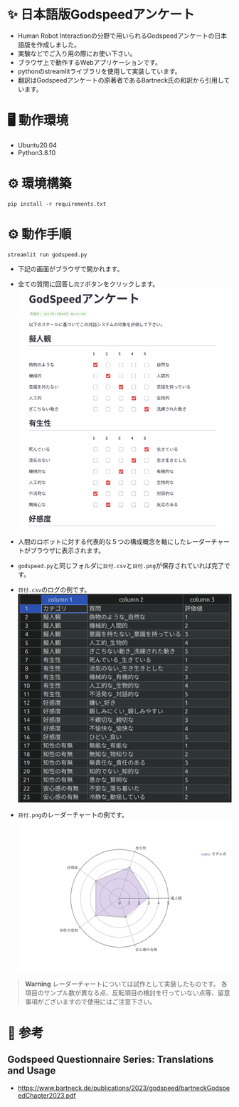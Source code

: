 # ✨ 日本語版Godspeedアンケート
- Human Robot Interactionの分野で用いられるGodspeedアンケートの日本語版を作成しました。
- 実験などでご入り用の際にお使い下さい。
- ブラウザ上で動作するWebアプリケーションです。
- pythonのstreamlitライブラリを使用して実装しています。
- 翻訳はGodspeedアンケートの原著者であるBartneck氏の和訳から引用しています。

# 🖥️ 動作環境
- Ubuntu20.04
- Python3.8.10

# ⚙️ 環境構築
```
pip install -r requirements.txt
```

# ⚙️ 動作手順
```
streamlit run godspeed.py
```
- 下記の画面がブラウザで開かれます。
- 全ての質問に回答し```完了```ボタンをクリックします。
![](ss.png)

- 人間のロボットに対する代表的な５つの構成概念を軸にしたレーダーチャートがブラウザに表示されます。
- ```godspeed.py```と同じフォルダに```日付.csv```と```日付.png```が保存されていれば完了です。
- ```日付.csv```のログの例です。
![](log.png)

- ```日付.png```のレーダーチャートの例です。
![](2023_11_08_23_49_24.png)

> **Warning**
> レーダーチャートについては試作として実装したものです。
> 各項目のサンプル数が異なる点、反転項目の検討を行っていない点等、留意事項がございますので使用にはご注意下さい。

# 📖 参考
## Godspeed Questionnaire Series: Translations and Usage
- https://www.bartneck.de/publications/2023/godspeed/bartneckGodspeedChapter2023.pdf